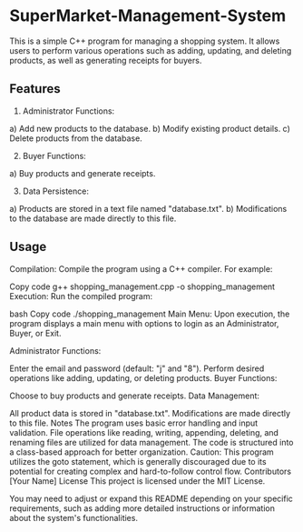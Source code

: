 # SuperMarket-Management-System

This is a simple C++ program for managing a shopping system. It allows users to perform various operations such as adding, updating, and deleting products, as well as generating receipts for buyers.

## Features


1. Administrator Functions:

a) Add new products to the database.
b) Modify existing product details.
c) Delete products from the database.

2. Buyer Functions:

a) Buy products and generate receipts.

3. Data Persistence:

a) Products are stored in a text file named "database.txt".
b) Modifications to the database are made directly to this file.

## Usage
Compilation: Compile the program using a C++ compiler. For example:

Copy code
g++ shopping_management.cpp -o shopping_management
Execution: Run the compiled program:

bash
Copy code
./shopping_management
Main Menu: Upon execution, the program displays a main menu with options to login as an Administrator, Buyer, or Exit.

Administrator Functions:

Enter the email and password (default: "j" and "8").
Perform desired operations like adding, updating, or deleting products.
Buyer Functions:

Choose to buy products and generate receipts.
Data Management:

All product data is stored in "database.txt".
Modifications are made directly to this file.
Notes
The program uses basic error handling and input validation.
File operations like reading, writing, appending, deleting, and renaming files are utilized for data management.
The code is structured into a class-based approach for better organization.
Caution: This program utilizes the goto statement, which is generally discouraged due to its potential for creating complex and hard-to-follow control flow.
Contributors
[Your Name]
License
This project is licensed under the MIT License.

You may need to adjust or expand this README depending on your specific requirements, such as adding more detailed instructions or information about the system's functionalities.






